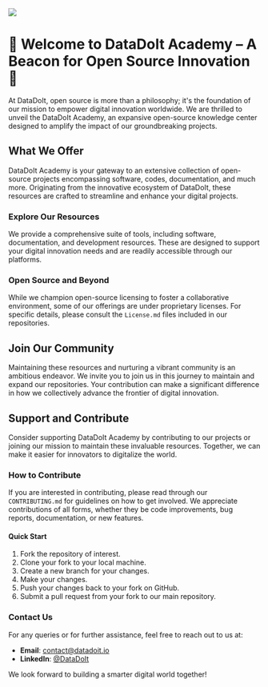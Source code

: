 <img src="https://media.licdn.com/dms/image/D4D0BAQGmAsYAJ-k0Vg/company-logo_200_200/0/1714331528044/lakadimia_logo?e=1722470400&v=beta&t=O_oHiLmc45Q8UeY53ga7j9q9VuBFOsolTf0BgH_zFsc" />

# 🚀 Welcome to DataDoIt Academy – A Beacon for Open Source Innovation 🚀

At DataDoIt, open source is more than a philosophy; it's the foundation of our mission to empower digital innovation worldwide. We are thrilled to unveil the DataDoIt Academy, an expansive open-source knowledge center designed to amplify the impact of our groundbreaking projects.

## What We Offer

DataDoIt Academy is your gateway to an extensive collection of open-source projects encompassing software, codes, documentation, and much more. Originating from the innovative ecosystem of DataDoIt, these resources are crafted to streamline and enhance your digital projects.

### Explore Our Resources

We provide a comprehensive suite of tools, including software, documentation, and development resources. These are designed to support your digital innovation needs and are readily accessible through our platforms.

### Open Source and Beyond

While we champion open-source licensing to foster a collaborative environment, some of our offerings are under proprietary licenses. For specific details, please consult the `License.md` files included in our repositories.

## Join Our Community

Maintaining these resources and nurturing a vibrant community is an ambitious endeavor. We invite you to join us in this journey to maintain and expand our repositories. Your contribution can make a significant difference in how we collectively advance the frontier of digital innovation.

## Support and Contribute

Consider supporting DataDoIt Academy by contributing to our projects or joining our mission to maintain these invaluable resources. Together, we can make it easier for innovators to digitalize the world.

### How to Contribute

If you are interested in contributing, please read through our `CONTRIBUTING.md` for guidelines on how to get involved. We appreciate contributions of all forms, whether they be code improvements, bug reports, documentation, or new features.

#### Quick Start

1. Fork the repository of interest.
2. Clone your fork to your local machine.
3. Create a new branch for your changes.
4. Make your changes.
5. Push your changes back to your fork on GitHub.
6. Submit a pull request from your fork to our main repository.

### Contact Us

For any queries or for further assistance, feel free to reach out to us at:
- **Email**: [contact@datadoit.io](mailto:contact@datadoit.io)
- **LinkedIn**: [@DataDoIt](https://www.linkedin.com/company/datadoit-academy)

We look forward to building a smarter digital world together!

